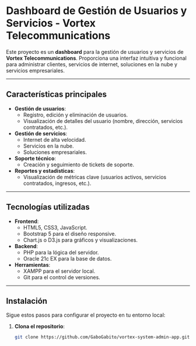 # Dashboard de Gestión de Usuarios y Servicios - Vortex Telecommunications

Este proyecto es un **dashboard** para la gestión de usuarios y servicios de **Vortex Telecommunications**. Proporciona una interfaz intuitiva y funcional para administrar clientes, servicios de internet, soluciones en la nube y servicios empresariales.

---

## **Características principales**
- **Gestión de usuarios**:
  - Registro, edición y eliminación de usuarios.
  - Visualización de detalles del usuario (nombre, dirección, servicios contratados, etc.).
- **Gestión de servicios**:
  - Internet de alta velocidad.
  - Servicios en la nube.
  - Soluciones empresariales.
- **Soporte técnico**:
  - Creación y seguimiento de tickets de soporte.
- **Reportes y estadísticas**:
  - Visualización de métricas clave (usuarios activos, servicios contratados, ingresos, etc.).

---

## **Tecnologías utilizadas**
- **Frontend**:
  - HTML5, CSS3, JavaScript.
  - Bootstrap 5 para el diseño responsive.
  - Chart.js o D3.js para gráficos y visualizaciones.
- **Backend**:
  - PHP para la lógica del servidor.
  - Oracle 21c EX para la base de datos.
- **Herramientas**:
  - XAMPP para el servidor local.
  - Git para el control de versiones.

---

## **Instalación**
Sigue estos pasos para configurar el proyecto en tu entorno local:

1. **Clona el repositorio**:
   ```bash
   git clone https://github.com/GaboGabito/vortex-system-admin-app.git